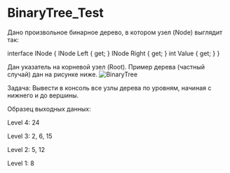 # BinaryTree_Test
Дано произвольное бинарное дерево, в котором узел (Node) выглядит так:

interface INode
{
INode Left { get; }
INode Right { get; }
int Value { get; }
}

Дан указатель на корневой узел (Root). Пример дерева (частный случай) дан на рисунке ниже.
![BinaryTree](https://user-images.githubusercontent.com/102696246/169711975-d5d32a79-a0ed-4294-8534-90670a76f3c1.png)

Задача:
Вывести в консоль все узлы дерева по уровням, начиная с нижнего и до вершины. 

Образец выходных данных:

Level 4: 24

Level 3: 2, 6, 15

Level 2: 5, 12

Level 1: 8 
